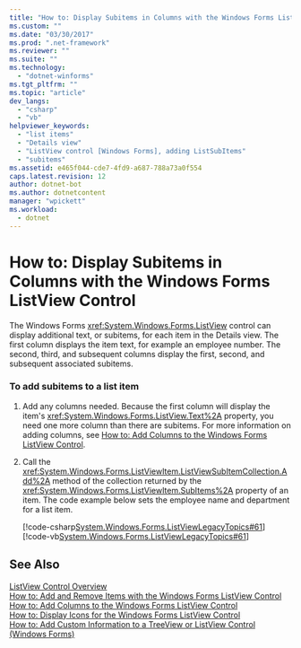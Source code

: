 ```yaml
---
title: "How to: Display Subitems in Columns with the Windows Forms ListView Control"
ms.custom: ""
ms.date: "03/30/2017"
ms.prod: ".net-framework"
ms.reviewer: ""
ms.suite: ""
ms.technology: 
  - "dotnet-winforms"
ms.tgt_pltfrm: ""
ms.topic: "article"
dev_langs: 
  - "csharp"
  - "vb"
helpviewer_keywords: 
  - "list items"
  - "Details view"
  - "ListView control [Windows Forms], adding ListSubItems"
  - "subitems"
ms.assetid: e465f044-cde7-4fd9-a687-788a73a0f554
caps.latest.revision: 12
author: dotnet-bot
ms.author: dotnetcontent
manager: "wpickett"
ms.workload: 
  - dotnet
---
```

# How to: Display Subitems in Columns with the Windows Forms ListView Control
The Windows Forms <xref:System.Windows.Forms.ListView> control can display additional text, or subitems, for each item in the Details view. The first column displays the item text, for example an employee number. The second, third, and subsequent columns display the first, second, and subsequent associated subitems.  
  
### To add subitems to a list item  
  
1. Add any columns needed. Because the first column will display the item's <xref:System.Windows.Forms.ListView.Text%2A> property, you need one more column than there are subitems. For more information on adding columns, see [How to: Add Columns to the Windows Forms ListView Control](../../../../docs/framework/winforms/controls/how-to-add-columns-to-the-windows-forms-listview-control.md).  
  
2. Call the <xref:System.Windows.Forms.ListViewItem.ListViewSubItemCollection.Add%2A> method of the collection returned by the <xref:System.Windows.Forms.ListViewItem.SubItems%2A> property of an item. The code example below sets the employee name and department for a list item.  
  
    [!code-csharp[System.Windows.Forms.ListViewLegacyTopics#61](../../../../samples/snippets/csharp/VS_Snippets_Winforms/System.Windows.Forms.ListViewLegacyTopics/CS/Class1.cs#61)]
    [!code-vb[System.Windows.Forms.ListViewLegacyTopics#61](../../../../samples/snippets/visualbasic/VS_Snippets_Winforms/System.Windows.Forms.ListViewLegacyTopics/VB/Class1.vb#61)]  
  
## See Also  
 [ListView Control Overview](../../../../docs/framework/winforms/controls/listview-control-overview-windows-forms.md)  
 [How to: Add and Remove Items with the Windows Forms ListView Control](../../../../docs/framework/winforms/controls/how-to-add-and-remove-items-with-the-windows-forms-listview-control.md)  
 [How to: Add Columns to the Windows Forms ListView Control](../../../../docs/framework/winforms/controls/how-to-add-columns-to-the-windows-forms-listview-control.md)  
 [How to: Display Icons for the Windows Forms ListView Control](../../../../docs/framework/winforms/controls/how-to-display-icons-for-the-windows-forms-listview-control.md)  
 [How to: Add Custom Information to a TreeView or ListView Control (Windows Forms)](../../../../docs/framework/winforms/controls/add-custom-information-to-a-treeview-or-listview-control-wf.md)
